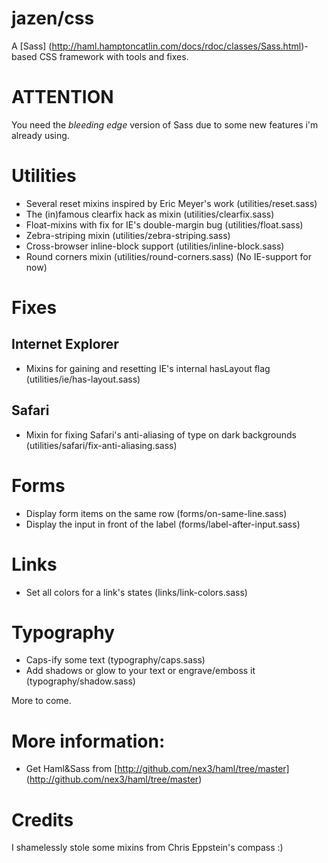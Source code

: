# jazen/css
A [Sass] (http://haml.hamptoncatlin.com/docs/rdoc/classes/Sass.html)-based CSS framework with tools and fixes. 

# ATTENTION

You need the *bleeding edge* version of Sass due to some new features i'm already using.

# Utilities
- Several reset mixins inspired by Eric Meyer's work (utilities/reset.sass)
- The (in)famous clearfix hack as mixin (utilities/clearfix.sass)
- Float-mixins with fix for IE's double-margin bug (utilities/float.sass)
- Zebra-striping mixin (utilities/zebra-striping.sass)
- Cross-browser inline-block support (utilities/inline-block.sass)
- Round corners mixin (utilities/round-corners.sass) (No IE-support for now)

# Fixes
## Internet Explorer
- Mixins for gaining and resetting IE's internal hasLayout flag (utilities/ie/has-layout.sass)

## Safari
- Mixin for fixing Safari's anti-aliasing of type on dark backgrounds (utilities/safari/fix-anti-aliasing.sass)

# Forms
- Display form items on the same row (forms/on-same-line.sass)
- Display the input in front of the label (forms/label-after-input.sass)

# Links
- Set all colors for a link's states (links/link-colors.sass)

# Typography
- Caps-ify some text (typography/caps.sass)
- Add shadows or glow to your text or engrave/emboss it (typography/shadow.sass)

More to come.

# More information:
- Get Haml&Sass from [http://github.com/nex3/haml/tree/master] (http://github.com/nex3/haml/tree/master)

# Credits
I shamelessly stole some mixins from Chris Eppstein's compass :)